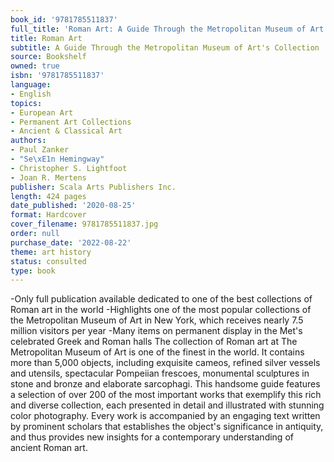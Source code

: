 ```yaml
---
book_id: '9781785511837'
full_title: 'Roman Art: A Guide Through the Metropolitan Museum of Art''s Collection'
title: Roman Art
subtitle: A Guide Through the Metropolitan Museum of Art's Collection
source: Bookshelf
owned: true
isbn: '9781785511837'
language:
- English
topics:
- European Art
- Permanent Art Collections
- Ancient & Classical Art
authors:
- Paul Zanker
- "Se\xE1n Hemingway"
- Christopher S. Lightfoot
- Joan R. Mertens
publisher: Scala Arts Publishers Inc.
length: 424 pages
date_published: '2020-08-25'
format: Hardcover
cover_filename: 9781785511837.jpg
order: null
purchase_date: '2022-08-22'
theme: art history
status: consulted
type: book
---
```

-Only full publication available dedicated to one of the best collections of Roman art in the world -Highlights one of the most popular collections of the Metropolitan Museum of Art in New York, which receives nearly 7.5 million visitors per year -Many items on permanent display in the Met's celebrated Greek and Roman halls The collection of Roman art at The Metropolitan Museum of Art is one of the finest in the world. It contains more than 5,000 objects, including exquisite cameos, refined silver vessels and utensils, spectacular Pompeiian frescoes, monumental sculptures in stone and bronze and elaborate sarcophagi. This handsome guide features a selection of over 200 of the most important works that exemplify this rich and diverse collection, each presented in detail and illustrated with stunning color photography. Every work is accompanied by an engaging text written by prominent scholars that establishes the object's significance in antiquity, and thus provides new insights for a contemporary understanding of ancient Roman art.
